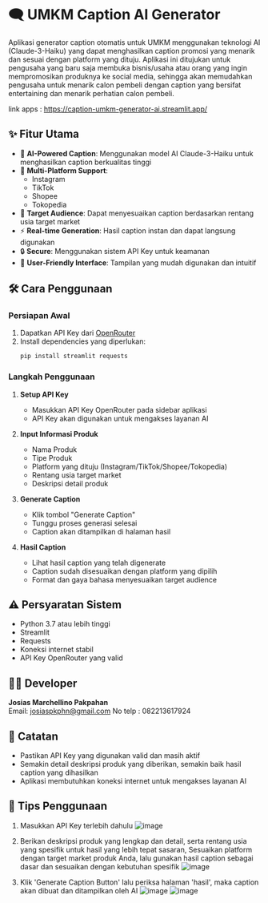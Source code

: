 # 🗨️ UMKM Caption AI Generator

Aplikasi generator caption otomatis untuk UMKM menggunakan teknologi AI (Claude-3-Haiku) yang dapat menghasilkan caption promosi yang menarik dan sesuai dengan platform yang dituju. Aplikasi ini ditujukan untuk pengusaha yang baru saja membuka bisnis/usaha atau orang yang ingin mempromosikan produknya ke social media, sehingga akan memudahkan pengusaha untuk menarik calon pembeli dengan caption yang bersifat entertaining dan menarik perhatian calon pembeli.

link apps : https://caption-umkm-generator-ai.streamlit.app/


## ✨ Fitur Utama

- 🤖 **AI-Powered Caption**: Menggunakan model AI Claude-3-Haiku untuk menghasilkan caption berkualitas tinggi
- 📱 **Multi-Platform Support**: 
  - Instagram
  - TikTok
  - Shopee
  - Tokopedia
- 🎯 **Target Audience**: Dapat menyesuaikan caption berdasarkan rentang usia target market
- ⚡ **Real-time Generation**: Hasil caption instan dan dapat langsung digunakan
- 🔒 **Secure**: Menggunakan sistem API Key untuk keamanan
- 🎨 **User-Friendly Interface**: Tampilan yang mudah digunakan dan intuitif

## 🛠️ Cara Penggunaan

### Persiapan Awal
1. Dapatkan API Key dari [OpenRouter](https://openrouter.ai/)
2. Install dependencies yang diperlukan:
   ```bash
   pip install streamlit requests
   ```

### Langkah Penggunaan
1. **Setup API Key**
   - Masukkan API Key OpenRouter pada sidebar aplikasi
   - API Key akan digunakan untuk mengakses layanan AI

2. **Input Informasi Produk**
   - Nama Produk
   - Tipe Produk
   - Platform yang dituju (Instagram/TikTok/Shopee/Tokopedia)
   - Rentang usia target market
   - Deskripsi detail produk

3. **Generate Caption**
   - Klik tombol "Generate Caption"
   - Tunggu proses generasi selesai
   - Caption akan ditampilkan di halaman hasil

4. **Hasil Caption**
   - Lihat hasil caption yang telah digenerate
   - Caption sudah disesuaikan dengan platform yang dipilih
   - Format dan gaya bahasa menyesuaikan target audience

## ⚠️ Persyaratan Sistem

- Python 3.7 atau lebih tinggi
- Streamlit
- Requests
- Koneksi internet stabil
- API Key OpenRouter yang valid

## 👨‍💻 Developer

**Josias Marchellino Pakpahan**  
Email: josiaspkphn@gmail.com
No telp : 082213617924

## 📝 Catatan

- Pastikan API Key yang digunakan valid dan masih aktif
- Semakin detail deskripsi produk yang diberikan, semakin baik hasil caption yang dihasilkan
- Aplikasi membutuhkan koneksi internet untuk mengakses layanan AI

## 🔑 Tips Penggunaan
1. Masukkan API Key terlebih dahulu
   ![image](https://github.com/user-attachments/assets/642f9185-8110-4f6e-9efe-78934ae544ae)

3. Berikan deskripsi produk yang lengkap dan detail, serta rentang usia yang spesifik untuk hasil yang lebih tepat sasaran, Sesuaikan platform dengan target market produk Anda, lalu gunakan hasil caption sebagai dasar dan sesuaikan dengan kebutuhan spesifik
   ![image](https://github.com/user-attachments/assets/012f402b-5d1a-45b9-8325-b28b4b56e231)

4. Klik 'Generate Caption Button' lalu periksa halaman 'hasil', maka caption akan dibuat dan ditampilkan oleh AI
   ![image](https://github.com/user-attachments/assets/4c1626ea-9f1e-4b55-8c23-03909369f912)
   ![image](https://github.com/user-attachments/assets/2e76c821-b087-47ab-b511-792bb26eb28b)

